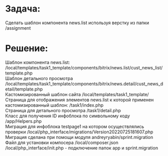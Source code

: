 # Задача:
Сделать шаблон компонента news.list используя верстку из папки /assignment

# Решение:
Шаблон компонента news.list: /local/templates/task1_template/components/bitrix/news.list/cust_news_list/template.php  
Шаблон детального просмотра  /local/templates/task1_template/components/bitrix/news.detail/cust_news_detail/template.php  
Кастомизированный шаблон сайта /local/templates/task1_template/  
Страница для отображения элементов news.list к которой применен кастомизированный шаблон: /task1/index.php  
Страница для детального просмотра /task1/detail.php  
Класс для получения ID инфоблока по символьному коду /app/Helpers.php  
Миграция для инфоблока testpage1 на котором осуществлялись проверки /local/php_interface/migrations/Version20220725181607.php  
Миграция сделана при помощи модуля andreyryabin/sprint.migration  
Файл для установки компосера /local/composer.json  
/local/php_interface/init.php -  подключение папок app и sprint.migration  